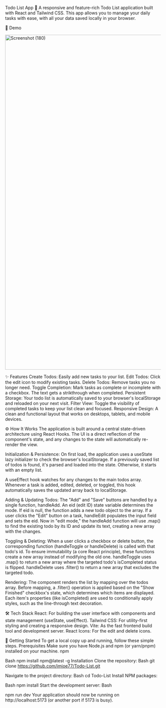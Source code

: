Todo List App 📝
A responsive and feature-rich Todo List application built with React and Tailwind CSS. This app allows you to manage your daily tasks with ease, with all your data saved locally in your browser.

📸 Demo

<img width="1920" height="1080" alt="Screenshot (180)" src="https://github.com/user-attachments/assets/49046b0f-e7de-4c4c-add3-2ae85194ee7e" />

✨ Features
Create Todos: Easily add new tasks to your list.
Edit Todos: Click the edit icon to modify existing tasks.
Delete Todos: Remove tasks you no longer need.
Toggle Completion: Mark tasks as complete or incomplete with a checkbox. The text gets a strikthrough when completed.
Persistent Storage: Your todo list is automatically saved to your browser's localStorage and reloaded on your next visit.
Filter View: Toggle the visibility of completed tasks to keep your list clean and focused.
Responsive Design: A clean and functional layout that works on desktops, tablets, and mobile devices.


⚙️ How It Works
The application is built around a central state-driven architecture using React Hooks. The UI is a direct reflection of the component's state, and any changes to the state will automatically re-render the view.

Initialization & Persistence:
On first load, the application uses a useState lazy initializer to check the browser's localStorage.
If a previously saved list of todos is found, it's parsed and loaded into the state. Otherwise, it starts with an empty list.

A useEffect hook watches for any changes to the main todos array. Whenever a task is added, edited, deleted, or toggled, this hook automatically saves the updated array back to localStorage.

Adding & Updating Todos:
The "Add" and "Save" buttons are handled by a single function, handleAdd.
An eid (edit ID) state variable determines the mode. If eid is null, the function adds a new todo object to the array.
If a user clicks the "Edit" button on a task, handleEdit populates the input field and sets the eid. Now in "edit mode," the handleAdd function will use .map() to find the existing todo by its ID and update its text, creating a new array with the changes.

Toggling & Deleting:
When a user clicks a checkbox or delete button, the corresponding function (handleToggle or handleDelete) is called with that todo's id.
To ensure immutability (a core React principle), these functions create a new array instead of modifying the old one.
handleToggle uses .map() to return a new array where the targeted todo's isCompleted status is flipped.
handleDelete uses .filter() to return a new array that excludes the targeted todo.

Rendering:
The component renders the list by mapping over the todos array.
Before mapping, a .filter() operation is applied based on the "Show Finished" checkbox's state, which determines which items are displayed.
Each item's properties (like isCompleted) are used to conditionally apply styles, such as the line-through text decoration.

🛠️ Tech Stack
React: For building the user interface with components and state management (useState, useEffect).
Tailwind CSS: For utility-first styling and creating a responsive design.
Vite: As the fast frontend build tool and development server.
React Icons: For the edit and delete icons.

🚀 Getting Started
To get a local copy up and running, follow these simple steps.
Prerequisites
Make sure you have Node.js and npm (or yarn/pnpm) installed on your machine.
npm

Bash
npm install npm@latest -g
Installation
Clone the repository:
Bash
git clone https://github.com/imjoe77/Todo-List.git

Navigate to the project directory:
Bash
cd Todo-List
Install NPM packages:

Bash
npm install
Start the development server:
Bash

npm run dev
Your application should now be running on http://localhost:5173 (or another port if 5173 is busy).
